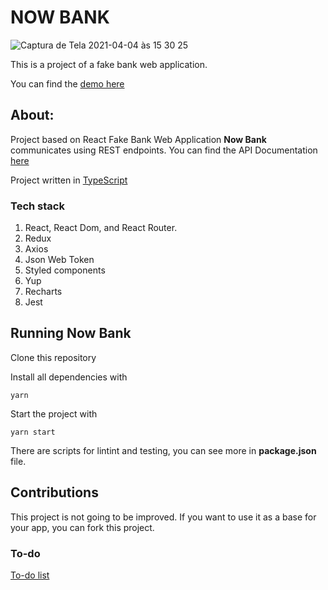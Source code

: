 # NOW BANK

![Captura de Tela 2021-04-04 às 15 30 25](https://user-images.githubusercontent.com/39349326/113518120-a99a7780-955a-11eb-90c2-27482d9765cf.png)

This is a project of a fake bank web application.

You can find the [demo here](https://now-bank-nine.vercel.app/)

## About:

Project based on React
Fake Bank Web Application
**Now Bank** communicates using REST endpoints. You can find the API Documentation [here](https://accenture-java-desafio.herokuapp.com/swagger-ui.html#/)

Project written in [TypeScript](https://www.typescriptlang.org/)

### Tech stack

1.  React, React Dom, and React Router.
2.  Redux
3.  Axios
4.  Json Web Token
5.  Styled components
6.  Yup
7.  Recharts
8.  Jest

## Running Now Bank

Clone this repository

Install all dependencies with

`yarn`

Start the project with

`yarn start`

There are scripts for lintint and testing, you can see more in **package.json** file.

## Contributions

This project is not going to be improved. If you want to use it as a base for your app, you can fork this project.

### To-do

[To-do list](https://www.notion.so/4fd8d715429a49d8b7eb60a59b9419bf?v=6681c14727c44ffca73603024ee366d1)
